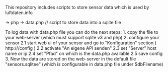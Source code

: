 This repository includes scripts to store sensor data which is used by luftdaten.info

-> php
	-> data.php // script to store data into a sqlite file

To log data with data.php file you can do the next steps:
	1. copy the file to your web-server (which must support sqlite v3 and php)
	2. configure your sensor
	2.1 start web ui of your sensor and go to "Konfiguration" section ( http://<sensor ip>/config ) 
	2.2 activate "An eigene API senden"
	2.3 set "Server" host name or ip
	2.4 set "Pfad" on which is the data.php available
	2.5 save config
	3. Now the data are stored on the web-server in the default file "sensors.sqlitee" (which is configurable in data.php file under $dbFilename)